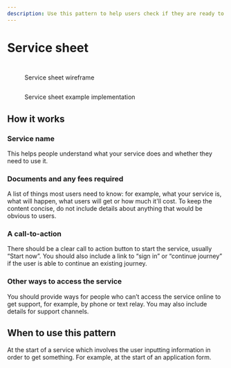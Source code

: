 ```yaml
---
description: Use this pattern to help users check if they are ready to start a service.
---
```


# Service sheet

##

<div>

<figure><img src="../../../../.gitbook/assetsService sheet (1).png" alt=""><figcaption><p>Service sheet wireframe</p></figcaption></figure>

 

<figure><img src="../../../../.gitbook/assetsService sheet - example.png" alt=""><figcaption><p>Service sheet example implementation</p></figcaption></figure>

</div>

## How it works

### **Service name**

This helps people understand what your service does and whether they need to use it.

### **Documents and any fees required**

A list of things most users need to know: for example, what your service is, what will happen, what users will get or how much it'll cost. To keep the content concise, do not include details about anything that would be obvious to users.

### **A call-to-action**

There should be a clear call to action button to start the service, usually “Start now”. You should also include a link to “sign in” or “continue journey” if the user is able to continue an existing journey.

### **Other ways to access the service**

You should provide ways for people who can’t access the service online to get support, for example, by phone or text relay. You may also include details for support channels.

## **When to use this pattern**

At the start of a service which involves the user inputting information in order to get something. For example, at the start of an application form.

